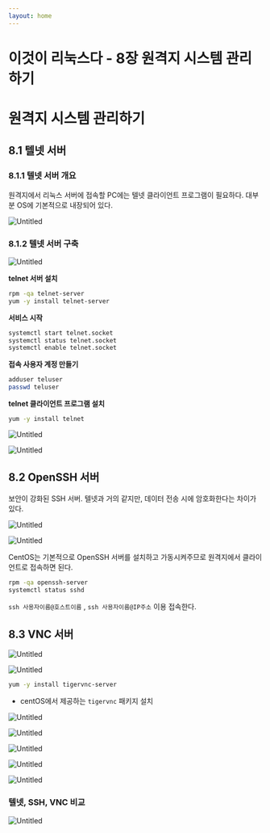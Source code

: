 ```yaml
---
layout: home
---
```


# 이것이 리눅스다 - 8장 원격지 시스템 관리하기

# 원격지 시스템 관리하기

## 8.1 텔넷 서버

### 8.1.1 텔넷 서버 개요

원격지에서 리눅스 서버에 접속할 PC에는 텔넷 클라이언트 프로그램이 필요하다. 대부분 OS에 기본적으로 내장되어 있다.

![Untitled](./img/this_is_linux_08/Untitled.png)

### 8.1.2 텔넷 서버 구축

![Untitled](./img/this_is_linux_08/Untitled%201.png)

**telnet 서버 설치**

```bash
rpm -qa telnet-server
yum -y install telnet-server
```

**서비스 시작**

```bash
systemctl start telnet.socket
systemctl status telnet.socket
systemctl enable telnet.socket
```

**접속 사용자 계정 만들기**

```bash
adduser teluser
passwd teluser
```

**telnet 클라이언트 프로그램 설치**

```bash
yum -y install telnet
```

![Untitled](./img/this_is_linux_08/Untitled%202.png)

![Untitled](./img/this_is_linux_08/Untitled%203.png)

## 8.2 OpenSSH 서버

보안이 강화된 SSH 서버. 텔넷과 거의 같지만, 데이터 전송 시에 암호화한다는 차이가 있다.

![Untitled](./img/this_is_linux_08/Untitled%204.png)

![Untitled](./img/this_is_linux_08/Untitled%205.png)

CentOS는 기본적으로 OpenSSH 서버를 설치하고 가동시켜주므로 원격지에서 클라이언트로 접속하면 된다.

```bash
rpm -qa openssh-server
systemctl status sshd
```

`ssh 사용자이름@호스트이름` , `ssh 사용자이름@IP주소` 이용 접속한다.

## 8.3 VNC 서버

![Untitled](./img/this_is_linux_08/Untitled%206.png)

![Untitled](./img/this_is_linux_08/Untitled%207.png)

```bash
yum -y install tigervnc-server
```

- centOS에서 제공하는 `tigervnc` 패키지 설치

![Untitled](./img/this_is_linux_08/Untitled%208.png)

![Untitled](./img/this_is_linux_08/Untitled%209.png)

![Untitled](./img/this_is_linux_08/Untitled%2010.png)

![Untitled](./img/this_is_linux_08/Untitled%2011.png)

![Untitled](./img/this_is_linux_08/Untitled%2012.png)

### 텔넷, SSH, VNC 비교

![Untitled](./img/this_is_linux_08/Untitled%2013.png)